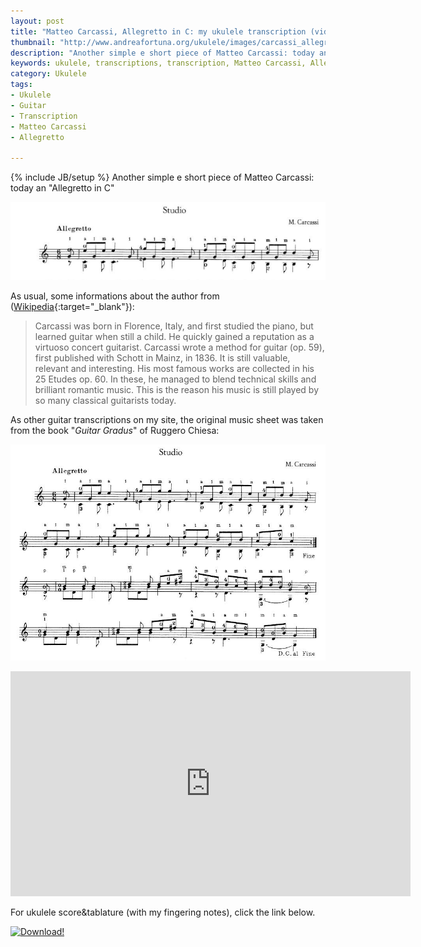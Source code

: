 ```yaml
---
layout: post
title: "Matteo Carcassi, Allegretto in C: my ukulele transcription (video and tabs)"
thumbnail: "http://www.andreafortuna.org/ukulele/images/carcassi_allegretto_cover.PNG"
description: "Another simple e short piece of Matteo Carcassi: today an 'Allegretto in C'"
keywords: ukulele, transcriptions, transcription, Matteo Carcassi, Allegretto, music, fingerstyle
category: Ukulele
tags: 
- Ukulele
- Guitar
- Transcription
- Matteo Carcassi
- Allegretto

---
```

{% include JB/setup %}
Another simple e short piece of Matteo Carcassi: today an "Allegretto in C"

![Matteo Carcassi, Allegretto in C](/ukulele/images/carcassi_allegretto_cover.PNG)
<!-- more -->

As usual, some informations about the author from ([Wikipedia](https://en.wikipedia.org/wiki/Matteo_Carcassi){:target="_blank"}):

>Carcassi was born in Florence, Italy, and first studied the piano, but learned guitar when still a child. He quickly gained a reputation as a virtuoso concert guitarist.
Carcassi wrote a method for guitar (op. 59), first published with Schott in Mainz, in 1836. It is still valuable, relevant and interesting. His most famous works are collected in his 25 Etudes op. 60. In these, he managed to blend technical skills and brilliant romantic music. This is the reason his music is still played by so many classical guitarists today.


As other guitar transcriptions on my site, the original music sheet was taken from the book "*Guitar Gradus*" of Ruggero Chiesa:

![Matteo Carcassi, Allegretto in C](/ukulele/images/carcassi_allegretto.png)


<iframe width="640" height="360" src="https://www.youtube.com/embed/SKcjdLo2XIo" frameborder="0" allowfullscreen></iframe>

For ukulele score&tablature (with my fingering notes), click the link below.

[![Download!](http://www.andreafortuna.org/images/Download-PDF-Button.png)](http://www.andreafortuna.org/ukulele/files/Matteo_carcassi_Allegretto_in_C.pdf)

